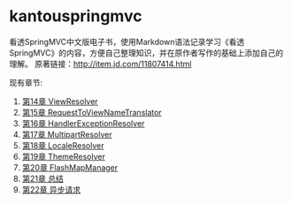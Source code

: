 # kantouspringmvc
看透SpringMVC中文版电子书，使用Markdown语法记录学习《看透SpringMVC》的内容，方便自己整理知识，并在原作者写作的基础上添加自己的理解。
原著链接：http://item.jd.com/11807414.html

现有章节:
1. [第14章 ViewResolver][1]
2. [第15章 RequestToViewNameTranslator][2]
3. [第16章 HandlerExceptionResolver][3]
4. [第17章 MultipartResolver][4]
5. [第18章 LocaleResolver][5]
6. [第19章 ThemeResolver][6]
7. [第20章 FlashMapManager][7]
8. [第21章 总结][8]
9. [第22章 异步请求][9]


  [1]: https://github.com/sixtrees/kantouspringmvc/blob/master/%E7%AC%AC14%E7%AB%A0%20ViewResolver.md
  [2]: https://github.com/sixtrees/kantouspringmvc/blob/master/%E7%AC%AC15%E7%AB%A0%20RequestToViewNameTranslator.md
  [3]: https://github.com/sixtrees/kantouspringmvc/blob/master/%E7%AC%AC16%E7%AB%A0HandlerExceptionResolver.md
  [4]: https://github.com/sixtrees/kantouspringmvc/blob/master/%E7%AC%AC17%E7%AB%A0%20MultipartResolver.md
  [5]: https://github.com/sixtrees/kantouspringmvc/blob/master/%E7%AC%AC18%E7%AB%A0%20LocaleResolver.md
  [6]: https://github.com/sixtrees/kantouspringmvc/blob/master/%E7%AC%AC19%E7%AB%A0%20ThemeResolver.md
  [7]: https://github.com/sixtrees/kantouspringmvc/blob/master/%E7%AC%AC20%E7%AB%A0%20FlashMapManager.md
  [8]: https://github.com/sixtrees/kantouspringmvc/blob/master/%E7%AC%AC21%E7%AB%A0%20%E6%80%BB%E7%BB%93.md
  [9]: https://github.com/sixtrees/kantouspringmvc/blob/master/%E7%AC%AC22%E7%AB%A0%20%E5%BC%82%E6%AD%A5%E8%AF%B7%E6%B1%82.md